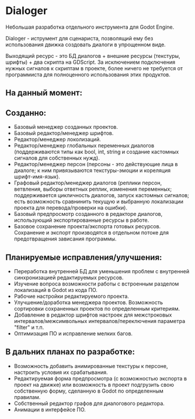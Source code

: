 # Dialoger
 
Небольшая разработка отдельного инструмента для Godot Engine.

Dialoger - иструмент для сценариста, позволящий ему без использования движка создовать диалоги в упрощенном виде.

Выходящий ресурс - это БД диалогов + внешние ресурсы (текстуры, шрифты) + два скрипта на GDScript. За исключением подключения нужных сигналов к скриптам в проекте, более ничего не требуется от программиста для полноценного использования этих продуктов.

На данный момент:
---
Созданно:
---
- Базовый менеджер созданных проектов.
- Базовый редактор/менеджер шрифтов.
- Редактор/менеджер локолизаций.
- Редактор/менеджер глобальных переменных диалогов (поддерживаются типы как bool, int, string и создание кастомных сигналов для собственных нужд).
- Редактор/менеджер персон (персоны - это действующие лица в диалоге; к ним привязываются текстуры-эмоции и кореляция шрифт-имя-язык).
- Графовый редактор/менеджер диалогов (реплики персон, ветвления, выборы ответных реплик, изменения переменных; поддерживается цикличность диалогов, запуск кастомных сигналов; есть возможность сравнинить текущую и выбранную локализации проекта для перевода/проверки на ошибки).
- Базовый предпросмотр созданного в редакторе диалогов, использующий экспортированные ресурсы в работе.
- Базовое сохранение проекта/экспорта готовых ресурсов. Сохранение и экспорт производятся в отдельном потоке для предотвращения зависания программы.

Планируемые исправления/улучшения:
---
- Переработка внутренней БД для уменьшения проблем с внутренней синхронизацией редактируемых ресурсов.
- Изучение вопроса возможности работы с встроенным разделом локализаций в Godot из кода ПО.
- Рабочие настройки редактируемого проекта.
- Улучшение/доработка менеджера проектов. Возможность сортировки сохраненных проектов по определенным критериям.
- Добавление в редактор шрифтов настроек для межстроковых интервалов/межсимвольных интервалов/переключения параметра "filter" и т.п.
- Оптимизация ПО и исправление мелких багов.

В дальних планах по разработке:
---
- Возможность добавить анимированные текстуры к персоне, настроить условия их срабатывания.
- Редактируемая форма предпросмотра (с возможностью экспорта в проект на движке) или возможность в проект подгрузить свою собственную форму, сделанную в Godot по определенным правилам.
- Собственный редактор графов для диалогового редактора.
- Анимации в интерфейсе ПО.
